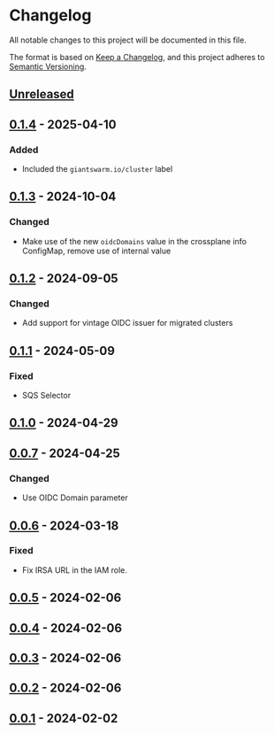 # Changelog

All notable changes to this project will be documented in this file.

The format is based on [Keep a Changelog](https://keepachangelog.com/en/1.0.0/),
and this project adheres to [Semantic Versioning](https://semver.org/spec/v2.0.0.html).

## [Unreleased]

## [0.1.4] - 2025-04-10

### Added

- Included the `giantswarm.io/cluster` label

## [0.1.3] - 2024-10-04

### Changed

- Make use of the new `oidcDomains` value in the crossplane info ConfigMap, remove use of internal value

## [0.1.2] - 2024-09-05

### Changed

- Add support for vintage OIDC issuer for migrated clusters

## [0.1.1] - 2024-05-09

### Fixed

- SQS Selector

## [0.1.0] - 2024-04-29

## [0.0.7] - 2024-04-25

### Changed

- Use OIDC Domain parameter

## [0.0.6] - 2024-03-18

### Fixed

- Fix IRSA URL in the IAM role.

## [0.0.5] - 2024-02-06

## [0.0.4] - 2024-02-06

## [0.0.3] - 2024-02-06

## [0.0.2] - 2024-02-06

## [0.0.1] - 2024-02-02

[Unreleased]: https://github.com/giantswarm/karpenter-crossplane-resources/compare/v0.1.4...HEAD
[0.1.4]: https://github.com/giantswarm/karpenter-crossplane-resources/compare/v0.1.3...v0.1.4
[0.1.3]: https://github.com/giantswarm/karpenter-crossplane-resources/compare/v0.1.2...v0.1.3
[0.1.2]: https://github.com/giantswarm/karpenter-crossplane-resources/compare/v0.1.1...v0.1.2
[0.1.1]: https://github.com/giantswarm/karpenter-crossplane-resources/compare/v0.1.0...v0.1.1
[0.1.0]: https://github.com/giantswarm/karpenter-crossplane-resources/compare/v0.0.7...v0.1.0
[0.0.7]: https://github.com/giantswarm/karpenter-crossplane-resources/compare/v0.0.6...v0.0.7
[0.0.6]: https://github.com/giantswarm/karpenter-crossplane-resources/compare/v0.0.5...v0.0.6
[0.0.5]: https://github.com/giantswarm/karpenter-crossplane-resources/compare/v0.0.4...v0.0.5
[0.0.4]: https://github.com/giantswarm/karpenter-crossplane-resources/compare/v0.0.3...v0.0.4
[0.0.3]: https://github.com/giantswarm/karpenter-crossplane-resources/compare/v0.0.2...v0.0.3
[0.0.2]: https://github.com/giantswarm/karpenter-crossplane-resources/compare/v0.0.1...v0.0.2
[0.0.1]: https://github.com/giantswarm/karpenter-crossplane-resources/compare/v0.0.1...v0.0.1
